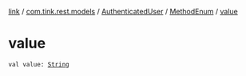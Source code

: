 [link](../../../index.md) / [com.tink.rest.models](../../index.md) / [AuthenticatedUser](../index.md) / [MethodEnum](index.md) / [value](./value.md)

# value

`val value: `[`String`](https://kotlinlang.org/api/latest/jvm/stdlib/kotlin/-string/index.html)